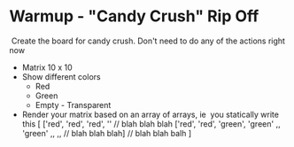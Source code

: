 # Warmup - "Candy Crush" Rip Off
​
Create the board for candy crush. Don't need to do any of the actions right now
​
- Matrix 10 x 10
​
- Show different colors
​
  - Red
  - Green
  - Empty - Transparent
​
- Render your matrix based on an array of arrays, ie
​
you statically write this
[
    ['red', 'red', 'red', '' // blah blah blah
    ['red', 'red', 'green', 'green' ,, 'green' ,, ,, // blah blah blah]
// blah blah balh
]